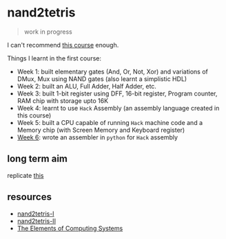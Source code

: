 # nand2tetris

> work in progress

I can't recommend [this course](https://www.coursera.org/learn/build-a-computer) enough.

Things I learnt in the first course:
* Week 1: built elementary gates (And, Or, Not, Xor) and variations of DMux, Mux using NAND gates (also learnt a simplistic HDL)
* Week 2: built an ALU, Full Adder, Half Adder, etc.
* Week 3: built 1-bit register using DFF, 16-bit register, Program counter, RAM chip with storage upto 16K
* Week 4: learnt to use `Hack` Assembly (an assembly language created in this course)
* Week 5: built a CPU capable of running `Hack` machine code and a Memory chip (with Screen Memory and Keyboard register)
* [Week 6](./week-6): wrote an assembler in `python` for `Hack` assembly

## long term aim

replicate [this](https://www.youtube.com/watch?v=HwK6U5e9Ow0)

## resources

* [nand2tetris-I](https://www.coursera.org/learn/build-a-computer)
* [nand2tetris-II](https://www.coursera.org/learn/nand2tetris2)
* [The Elements of Computing Systems](https://www.nand2tetris.org/book)
